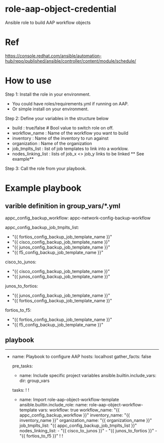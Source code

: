 # role-aap-object-credential
Ansible role to build AAP workflow objects

# Ref
https://console.redhat.com/ansible/automation-hub/repo/published/ansible/controller/content/module/schedule/

# How to use

Step 1: Install the role in your environment.
   - You could have roles/requirements.yml if running on AAP.
   - Or simple install on your environment.

Step 2: Define your variables in the structure below

  - build              : true/false # Bool value to switch role on off.
  - workflow_name      : Name of the workflow you want to build
  - inventory          : Name of the inventory to run against
  - organization       : Name of the organization
  - job_tmplts_list    : list of job templates to link into a worklow.
  - nodes_linking_list : lists of job_x <> job_y links to be linked ** See example**

Step 3: Call the role from your playbook.

# Example playbook

## varible definition in group_vars/*.yml

appc_config_backup_workflow: appc-network-config-backup-workflow

appc_config_backup_job_tmplts_list:
  -  "{{ fortios_config_backup_job_template_name }}"
  -  "{{ cisco_config_backup_job_template_name }}"
  -  "{{ junos_config_backup_job_template_name }}"
  -  "{{ f5_config_backup_job_template_name }}"

cisco_to_junos:
  - "{{ cisco_config_backup_job_template_name }}"
  - "{{ junos_config_backup_job_template_name }}"

junos_to_fortios:
  - "{{ junos_config_backup_job_template_name }}"
  -  "{{ fortios_config_backup_job_template_name }}"

fortios_to_f5:
  -  "{{ fortios_config_backup_job_template_name }}"
  -  "{{ f5_config_backup_job_template_name }}"
  
## playbook 

---
- name: Playbook to configure AAP
  hosts: localhost
  gather_facts: false
 
  pre_tasks:
    - name: Include specific project variables
      ansible.builtin.include_vars:
        dir: group_vars

  tasks:
    !
    !
    - name: Import role-aap-object-workflow-template
      ansible.builtin.include_role:
        name: role-aap-object-workflow-template
      vars:
        workflow: true
        workflow_name: "{{ appc_config_backup_workflow }}"
        inventory_name: "{{ inventory_name }}"
        organization_name: "{{ organization_name }}"
        job_tmplts_list: "{{ appc_config_backup_job_tmplts_list }}"
        nodes_linking_list: 
          - "{{ cisco_to_junos }}"
          - "{{ junos_to_fortios }}"
          - "{{ fortios_to_f5 }}"
    !
    !
